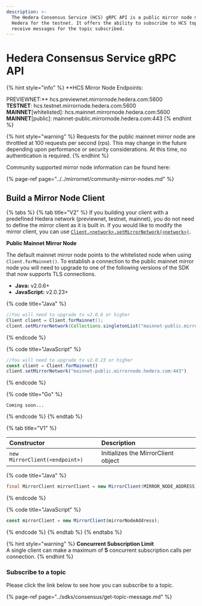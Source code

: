 ```yaml
---
description: >-
  The Hedera Consensus Service (HCS) gRPC API is a public mirror node managed by
  Hedera for the testnet. It offers the ability to subscribe to HCS topics and
  receive messages for the topic subscribed.
---
```


# Hedera Consensus Service gRPC API

{% hint style="info" %}
**HCS Mirror Node Endpoints:  
  
PREVIEWNET:** hcs.previewnet.mirrornode.hedera.com:5600  
**TESTNET**: hcs.testnet.mirrornode.hedera.com:5600   
**MAINNET**\[whitelisted\]: hcs.mainnet.mirrornode.hedera.com:5600  
**MAINNET**\[public\]: mainnet-public.mirrornode.hedera.com:443 
{% endhint %}

{% hint style="warning" %}
Requests for the public mainnet mirror node are throttled at 100 requests per second \(rps\). This may change in the future depending upon performance or security considerations. At this time,  no authentication is required.
{% endhint %}

Community supported mirror node information can be found here:

{% page-ref page="../../mirrornet/community-mirror-nodes.md" %}

## Build a Mirror Node Client

{% tabs %}
{% tab title="V2" %}
If you building your client with a predefined Hedera network \(previewnet, testnet, mainnet\), you do not need to define the mirror client as it is built in. If you would like to modify the mirror client, you can use [`Client.<network>.setMirrorNetwork(<network>)`](https://docs.hedera.com/guides/docs/sdks/client#1-configure-your-hedera-network).  
  
**Public Mainnet Mirror Node**  
  
The default mainnet mirror node points to the whitelisted node when using `Client.forMainnet()`. To establish a connection to the public mainnet mirror node you will need to upgrade to one of the following versions of the SDK that now supports TLS connections.

* **Java:** v2.0.6+
* **JavaScript:** v2.0.23+

{% code title="Java" %}
```java
//You will need to upgrade to v2.0.6 or higher
Client client = Client.forMainnet();
client.setMirrorNetwork(Collections.singletonList("mainnet-public.mirrornode.hedera.com:443"))
```
{% endcode %}

{% code title="JavaScript" %}
```javascript
//You will need to upgrade to v2.0.23 or higher
const client = Client.forMainnet()
client.setMirrorNetwork("mainnet-public.mirrornode.hedera.com:443")
```
{% endcode %}

{% code title="Go" %}
```text
Coming soon...
```
{% endcode %}
{% endtab %}

{% tab title="V1" %}


| Constructor | Description |
| :--- | :--- |
| `new MirrorClient(<endpoint>)` | Initializes the MirrorClient object |

{% code title="Java" %}
```java
final MirrorClient mirrorClient = new MirrorClient(MIRROR_NODE_ADDRESS);
```
{% endcode %}

{% code title="JavaScript" %}
```javascript
const mirrorClient = new MirrorClient(mirrorNodeAddress);
```
{% endcode %}
{% endtab %}
{% endtabs %}

{% hint style="warning" %}
**Concurrent Subscription Limit**  
A single client can make a maximum of **5** concurrent subscription calls per connection. 
{% endhint %}

### Subscribe to a topic

Please click the link below to see how you can subscribe to a topic.

{% page-ref page="../sdks/consensus/get-topic-message.md" %}





